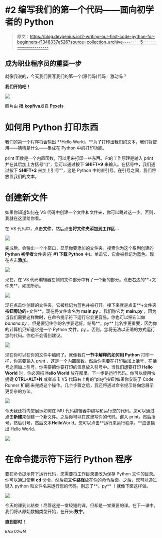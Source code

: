 # #2 编写我们的第一个代码——面向初学者的 Python

> 原文：<https://blog.devgenius.io/2-writing-our-first-code-python-for-beginners-f1348337e526?source=collection_archive---------5----------------------->

## 成为职业程序员的重要一步

就像我说的，今天我们要写我们的第一个(源代码)代码！激动吗？

**我们开始吧！**

![](img/fe389e35ca5274ac06e29385e26ff8a6.png)

照片由 [**扬·kopřiva**](https://www.pexels.com/@koprivakart?utm_content=attributionCopyText&utm_medium=referral&utm_source=pexels)发自 [**Pexels**](https://www.pexels.com/photo/photo-of-a-red-snake-3280908/?utm_content=attributionCopyText&utm_medium=referral&utm_source=pexels)

# 如何用 Python 打印东西

我们的第一个程序将会输出 **Hello World。**为了打印出我们的文本，我们将使用——猜猜是什么——集成在 Python 中的打印功能。

print 函数是一个内置函数，可以用来打印一些东西。它的工作原理是输入 print 并在其后加上方括号“()”，您可以通过按下 **SHIFT+9** 来输入。在括号中，我们通过按下 **SHIFT+2** 来加上引号""，这是 Python 中的直引号。在引号之间，我们将放置我们的文本。

# 创建新文件

如果你知道如何在 VS 代码中创建一个文件和文件夹，你可以跳过这一步。否则，我就在这里给你看。

在 VS 代码中，点击**文件**，然后点击**将文件夹添加到工作区…**

![](img/73d638425a70c86077c9b18340597980.png)

完成后，会弹出一个小窗口，显示你要添加的文件夹。搜索你为这个系列创建的 **Python 初学者**文件夹(在 **#1 下载 Python** 中)。单击它，它会被标记为蓝色。现在点击**添加。**

![](img/132f4d1a3ff5f5a067ed8e406a12bf90.png)

现在，在 VS 代码编辑器左侧的文件部分中有了一个新的部分。点击右边的**+文件夹**，如图所示。

![](img/7e697611707be302c1def59c864b3617.png)

现在点击你创建的文件夹，它被标记为蓝色并被打开。接下来就是点击**+文件夹**按钮旁边的**+文件**。现在将文件命名为 **main.py** 。我们称它为 **main.py** ，因为当我们需要这样做时，在命令提示符下运行它会更容易。你也可以把它叫做 *banana.py* ，但是要记住你的名字要选好。结局**。py** 比名字更重要，因为你的计算机只知道它是一个 Python 文件。py 。否则，您将无法以正确的方式运行您的代码。你也不会得到建议。

![](img/0a7008bc043f25fac83626a26caf19bd.png)

现在你可以在你的文件中编码了。就像我在**一节中解释的如何用 Python** 打印一样，你需要输入 *print* ，这是一个内置函数。然后你需要在打印后加上括号，在括号之间加上引号。你需要把你要打印的信息放入引号中。当我们想要打印 **Hello World** 时，你必须把 **Hello World** 放在那里。下一步是运行代码。你可以使用快捷键 **CTRL+ALT+N** 或者点击 VS 代码右上角的“play”按钮(如果你安装了 Code Runner 扩展)来完成这个操作。几个步骤之后，我还将通过命令提示符向您展示更复杂的方法。

![](img/a951820b2437edea30ccda3625b14d84.png)

今天我还将向您展示如何在 MU 代码编辑器中编写和运行您的代码。您可以通过点击**新建**来创建一个新文件。之后你可以在这里写你的代码。键入 print，然后括号，然后引号，然后文本**Hello**World。您可以点击**运行来运行程序。**应该输出 Hello World。

![](img/4524120b1c9ca995aff0f9f934f2be28.png)

# 在命令提示符下运行 Python 程序

要在命令提示符下运行代码，您需要将工作目录更改为保存 Python 文件的目录。你可以通过使用 **cd** 命令，然后把**文件路径**放在你的命令后面。之后，您可以通过键入 python 和文件名来运行您的代码。别忘了**。py** ！就像下面这样做。

![](img/7a784cb7707f565257d6eaaf77865b47.png)

今天的课到此结束！尽管这是一堂较短的课，但却是一堂重要的课。在下一课中，我们将从原始数据类型开始，在开头:**数字**。

**直到那时！**

*l0ckD2wN*